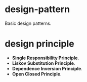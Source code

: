 # design-pattern
Basic design patterns.

# design principle
* **Single Responsibility Principle**.
* **Liskov Substitution Principle**.
* **Dependence Inversion Principle**.
* **Open Closed Principle**.
